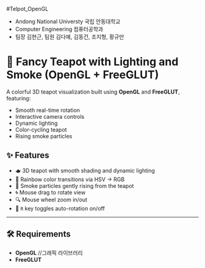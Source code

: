 #Telpot_OpenGL
- Andong National Universty 국립 안동대학교 
- Computer Engineering 컴퓨터공학과
- 팀장 김현근, 팀원 김다예, 김동건, 조지형, 황규만

# 🌈 Fancy Teapot with Lighting and Smoke (OpenGL + FreeGLUT)

A colorful 3D teapot visualization built using **OpenGL** and **FreeGLUT**, featuring:
- Smooth real-time rotation
- Interactive camera controls
- Dynamic lighting
- Color-cycling teapot
- Rising smoke particles

## ✨ Features

- 🫖 3D teapot with smooth shading and dynamic lighting
- 🎨 Rainbow color transitions via HSV → RGB
- 💨 Smoke particles gently rising from the teapot
- 🌀 Mouse drag to rotate view
- 🔍 Mouse wheel zoom in/out
- 🔄 `R` key toggles auto-rotation on/off

---

## 🛠️ Requirements

- **OpenGL** //그래픽 라이브러리
- **FreeGLUT** 
